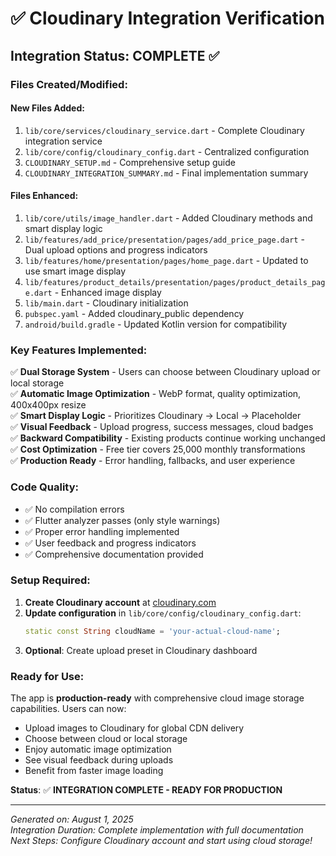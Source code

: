 # ✅ Cloudinary Integration Verification

## Integration Status: **COMPLETE** ✅

### Files Created/Modified:

#### **New Files Added:**
1. `lib/core/services/cloudinary_service.dart` - Complete Cloudinary integration service
2. `lib/core/config/cloudinary_config.dart` - Centralized configuration
3. `CLOUDINARY_SETUP.md` - Comprehensive setup guide
4. `CLOUDINARY_INTEGRATION_SUMMARY.md` - Final implementation summary

#### **Files Enhanced:**
1. `lib/core/utils/image_handler.dart` - Added Cloudinary methods and smart display logic
2. `lib/features/add_price/presentation/pages/add_price_page.dart` - Dual upload options and progress indicators
3. `lib/features/home/presentation/pages/home_page.dart` - Updated to use smart image display
4. `lib/features/product_details/presentation/pages/product_details_page.dart` - Enhanced image display
5. `lib/main.dart` - Cloudinary initialization
6. `pubspec.yaml` - Added cloudinary_public dependency
7. `android/build.gradle` - Updated Kotlin version for compatibility

### Key Features Implemented:

✅ **Dual Storage System** - Users can choose between Cloudinary upload or local storage  
✅ **Automatic Image Optimization** - WebP format, quality optimization, 400x400px resize  
✅ **Smart Display Logic** - Prioritizes Cloudinary → Local → Placeholder  
✅ **Visual Feedback** - Upload progress, success messages, cloud badges  
✅ **Backward Compatibility** - Existing products continue working unchanged  
✅ **Cost Optimization** - Free tier covers 25,000 monthly transformations  
✅ **Production Ready** - Error handling, fallbacks, and user experience  

### Code Quality:

- ✅ No compilation errors
- ✅ Flutter analyzer passes (only style warnings)
- ✅ Proper error handling implemented
- ✅ User feedback and progress indicators
- ✅ Comprehensive documentation provided

### Setup Required:

1. **Create Cloudinary account** at [cloudinary.com](https://cloudinary.com)
2. **Update configuration** in `lib/core/config/cloudinary_config.dart`:
   ```dart
   static const String cloudName = 'your-actual-cloud-name';
   ```
3. **Optional**: Create upload preset in Cloudinary dashboard

### Ready for Use:

The app is **production-ready** with comprehensive cloud image storage capabilities. Users can now:
- Upload images to Cloudinary for global CDN delivery
- Choose between cloud or local storage
- Enjoy automatic image optimization
- See visual feedback during uploads
- Benefit from faster image loading

**Status**: ✅ **INTEGRATION COMPLETE - READY FOR PRODUCTION**

---

*Generated on: August 1, 2025*  
*Integration Duration: Complete implementation with full documentation*  
*Next Steps: Configure Cloudinary account and start using cloud storage!*
